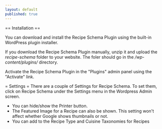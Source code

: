 ```yaml
---
layout: default
published: true
---
```


== Installation ==

You can download and install the Recipe Schema Plugin using the built-in WordPress plugin installer.

If you download the Recipe Schema Plugin manually, unzip it and upload the *recipe-schema* folder to your website. The foler should go in the */wp-content/plugins/* directory.

Activate the Recipe Schema Plugin in the "Plugins" admin panel using the "Activate" link.

= Settings =
There are a couple of Settings for Recipe Schema. To set them, click on Recipe Schema under the Settings menu in the Wordpress Admin screen.

*	You can hide/show the Printer button.
*	The Featured Image for a Recipe can also be shown. This setting won't affect whether Google shows thumbnails or not.
*	You can add to the Recipe Type and Cuisine Taxonomies for Recipes